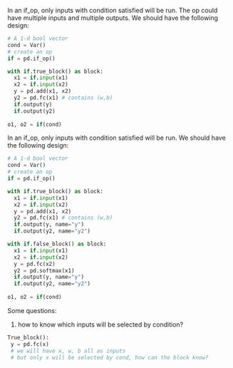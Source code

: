 In an if_op, only inputs with condition satisfied will be run. The op could have multiple inputs and multiple outputs.
We should have the following design:

```python
# A 1-d bool vector
cond = Var()
# create an op
if = pd.if_op()

with if.true_block() as block:
  x1 = if.input(x1)
  x2 = if.input(x2)
  y = pd.add(x1, x2)
  y2 = pd.fc(x1) # contains (w,b)
  if.output(y)
  if.output(y2)
  
o1, o2 = if(cond)
```

In an if_op, only inputs with condition satisfied will be run.
We should have the following design:
```python
# A 1-d bool vector
cond = Var()
# create an op
if = pd.if_op()

with if.true_block() as block:
  x1 = if.input(x1)
  x2 = if.input(x2)
  y = pd.add(x1, x2)
  y2 = pd.fc(x1) # contains (w,b)
  if.output(y, name="y")
  if.output(y2, name="y2")

with if.false_block() as block:
  x1 = if.input(x1)
  x2 = if.input(x2)
  y = pd.fc(x2)
  y2 = pd.softmax(x1) 
  if.output(y, name="y")
  if.output(y2, name="y2")
  
o1, o2 = if(cond)
```

Some questions:
 1. how to know which inputs will be selected by condition?
 ```python
 True_block():
  y = pd.fc(x)
  # we will have x, w, b all as inputs
  # but only x will be selected by cond, how can the block know?
```
